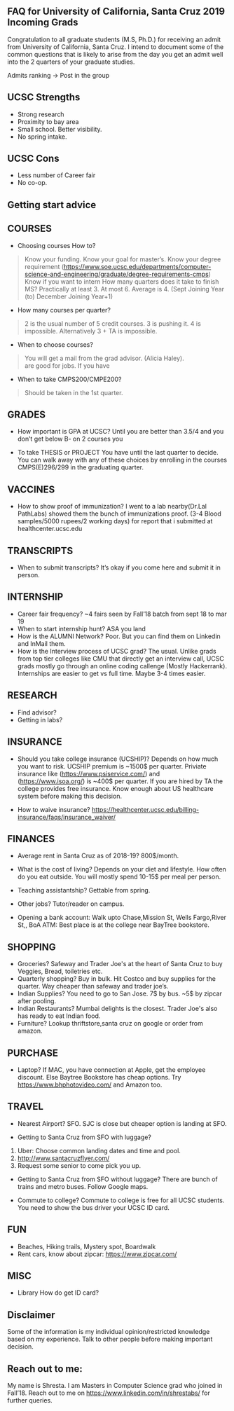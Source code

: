 ## FAQ for University of California, Santa Cruz 2019 Incoming Grads

Congratulation  to all graduate students (M.S, Ph.D.) for receiving an admit from University of California, Santa Cruz. I intend to document some of the common questions that is likely to arise from the day you get an admit well into the 2 quarters of your graduate studies. 

Admits ranking -> Post in the group

UCSC Strengths
------
- Strong research
- Proximity to bay area
- Small school. Better visibility.
- No spring intake. 

UCSC Cons
------
- Less number of Career fair
- No co-op.

Getting start advice
------

COURSES
------
- Choosing courses How to?  
> Know your funding. Know your goal for master’s. Know your degree requirement (https://www.soe.ucsc.edu/departments/computer-science-and-engineering/graduate/degree-requirements-cmps) Know if you want to intern
How many quarters does it take to finish MS? Practically at least 3. At most 6. Average is 4. (Sept Joining Year (to) December Joining Year+1)
- How many courses per quarter? 
> 2 is the usual number of 5 credit courses. 3 is pushing it. 4 is impossible. Alternatively 3 + TA is impossible. 
- When to choose courses?
> You will get a mail from the grad advisor. (Alicia Haley).  
are good for jobs. If you have 
- When to take CMPS200/CMPE200? 
> Should be taken in the 1st quarter. 


GRADES
------
- How important is GPA at UCSC? 
Until you are better than 3.5/4 and you don’t get below B- on 2 courses you

- To take THESIS or PROJECT
You have until the last quarter to decide. You can walk away with any of these choices by enrolling in the courses CMPS(E)296/299 in the graduating quarter. 

VACCINES
------
- How to show proof of immunization? 
I went to a lab nearby(Dr.Lal PathLabs) showed them the bunch of immunizations proof. (3-4 Blood samples/5000 rupees/2 working days) for report that i submitted at healthcenter.ucsc.edu 


TRANSCRIPTS
------
- When to submit transcripts?
It’s okay if you come here and submit it in person.

INTERNSHIP
------
- Career fair frequency?
~4 fairs seen by Fall’18 batch from sept 18 to mar 19
- When to start internship hunt? 
ASA you land
- How is the ALUMNI Network?
Poor. But you can find them on Linkedin and InMail them.
- How is the Interview process of UCSC grad?
The usual. Unlike grads from top tier colleges like CMU that directly get an interview call, UCSC grads mostly go through an online coding callenge (Mostly Hackerrank). Internships are easier to get vs full time. Maybe 3-4 times easier. 


RESEARCH
------
- Find advisor?
- Getting in labs?


INSURANCE
------
- Should you take college insurance (UCSHIP)? 
Depends on how much you want to risk. UCSHIP premium is ~1500$ per quarter. Priviate insurance like (https://www.psiservice.com/) and (https://www.isoa.org/) is ~400$ per quarter. If you are hired by TA the college provides free insurance. Know enough about US healthcare system before making this decision. 

- How to waive insurance? 
https://healthcenter.ucsc.edu/billing-insurance/faqs/insurance_waiver/


FINANCES
------
- Average rent in Santa Cruz as of 2018-19? 
800$/month.
- What is the cost of living? 
Depends on your diet and lifestyle. How often do you eat outside. You will mostly spend 10-15$ per meal per person.

- Teaching assistantship?
Gettable from spring. 

- Other jobs? 
Tutor/reader on campus. 

- Opening a bank account: Walk upto Chase,Mission St, Wells Fargo,River St,, BoA 
ATM: Best place is at the college near BayTree bookstore. 

SHOPPING
------
- Groceries?
Safeway and Trader Joe's at the heart of Santa Cruz to buy Veggies, Bread, toiletries etc.
- Quarterly shopping?
Buy in bulk. Hit Costco and buy supplies for the quarter. Way cheaper than safeway and trader joe’s.
- Indian Supplies?
You need to go to San Jose. 7$ by bus. ~5$ by zipcar after pooling.
- Indian Restaurants? 
Mumbai delights is the closest. Trader Joe's also has ready to eat Indian food.
- Furniture?
Lookup thriftstore,santa cruz on google or order from amazon. 

PURCHASE
------
- Laptop? 
If MAC, you have connection at Apple, get the employee discount. Else Baytree Bookstore has cheap options. Try https://www.bhphotovideo.com/ and Amazon too. 

TRAVEL
------
- Nearest Airport?
SFO. SJC is close but cheaper option is landing at SFO. 

- Getting to Santa Cruz from SFO with luggage? 
1. Uber: Choose common landing dates and time and pool.
2. http://www.santacruzflyer.com/ 
3. Request some senior to come pick you up.

- Getting to Santa Cruz from SFO without luggage? 
There are bunch of trains and metro buses. Follow Google maps.  

- Commute to college? 
Commute to college is free for all UCSC students. You need to show the bus driver your UCSC ID card. 
 
FUN
------
- Beaches, Hiking trails, Mystery spot, Boardwalk
- Rent cars, know about zipcar: https://www.zipcar.com/ 

MISC
------
- Library 
How do get ID card? 

Disclaimer
-------
Some of the information is my individual opinion/restricted knowledge based on my experience. Talk to other people before making important decision.

Reach out to me:
-----------
My name is Shresta. I am Masters in Computer Science grad who joined in Fall’18. Reach out to me on
https://www.linkedin.com/in/shrestabs/ for further queries. 


<!-- .You can use the [editor on GitHub](https://github.com/shrestabs/ucsc-incominggrad/edit/master/README.md) to maintain and preview the content for your website in Markdown files. -->

<!--
### Markdown

Markdown is a lightweight and easy-to-use syntax for styling your writing. It includes conventions for

```markdown
Syntax highlighted code block

# Header 1
## Header 2
### Header 3

- Bulleted
- List

1. Numbered
2. List

**Bold** and _Italic_ and `Code` text

[Link](url) and ![Image](src)
```

 
Whenever you commit to this repository, GitHub Pages will run [Jekyll](https://jekyllrb.com/) to rebuild the pages in your site, from the content in your Markdown files.



For more details see [GitHub Flavored Markdown](https://guides.github.com/features/mastering-markdown/).

### Jekyll Themes

Your Pages site will use the layout and styles from the Jekyll theme you have selected in your [repository settings](https://github.com/shrestabs/ucsc-incominggrad/settings). The name of this theme is saved in the Jekyll `_config.yml` configuration file.

### Support or Contact

Having trouble with Pages? Check out our [documentation](https://help.github.com/categories/github-pages-basics/) or [contact support](https://github.com/contact) and we’ll help you sort it out.
-->